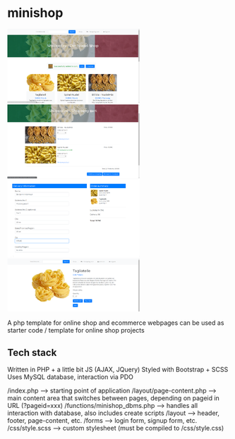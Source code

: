 # minishop
<img src="https://raw.githubusercontent.com/bkuermayr/minishop/master/screenshots/shop.PNG" alt="online shop screenshot" width="300"/>
<img src="https://raw.githubusercontent.com/bkuermayr/minishop/master/screenshots/cart.png" alt="online shop screenshot" width="300"/>
<img src="https://raw.githubusercontent.com/bkuermayr/minishop/master/screenshots/checkout.png" alt="online shop screenshot" width="300"/>
<img src="https://raw.githubusercontent.com/bkuermayr/minishop/master/screenshots/product.png" alt="online shop screenshot" width="300"/>

A php template for online shop and ecommerce webpages
can be used as starter code / template for online shop projects

## Tech stack
Written in PHP + a little bit JS (AJAX, JQuery)
Styled with Bootstrap + SCSS
Uses MySQL database, interaction via PDO

/index.php --> starting point of application
/layout/page-content.php --> main content area that switches between pages, depending on pageid in URL (?pageid=xxx)
/functions/minishop_dbms.php --> handles all interaction with database, also includes create scripts
/layout --> header, footer, page-content, etc.
/forms --> login form, signup form, etc.
/css/style.scss --> custom stylesheet (must be compiled to /css/style.css)
